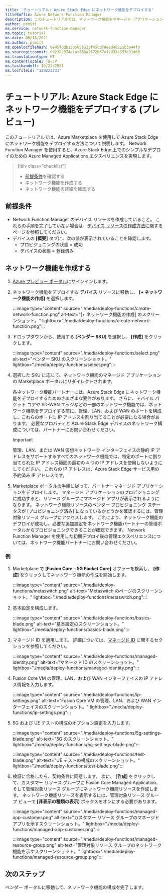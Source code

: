 ```yaml
---
title: 'チュートリアル: Azure Stack Edge にネットワーク機能をデプロイする'
titleSuffix: Azure Network Function Manager
description: このチュートリアルでは、ネットワーク機能をマネージド アプリケーションとしてデプロイする方法について説明します。
author: prmitt
ms.service: network-function-manager
ms.topic: tutorial
ms.date: 06/16/2021
ms.author: prmitt
ms.openlocfilehash: 0e45f8db150505b323f45cd79eed40215b3a44f8
ms.sourcegitcommit: 692382974e1ac868a2672b67af2d33e593c91d60
ms.translationtype: HT
ms.contentlocale: ja-JP
ms.lasthandoff: 10/22/2021
ms.locfileid: "130223331"
---
```

# <a name="tutorial-deploy-network-functions-on-azure-stack-edge-preview"></a>チュートリアル: Azure Stack Edge にネットワーク機能をデプロイする (プレビュー)

このチュートリアルでは、Azure Marketplace を使用して Azure Stack Edge にネットワーク機能をデプロイする方法について説明します。 Network Function Manager を使用すると、Azure Stack Edge 上でのシンプルなデプロイのための Azure Managed Applications エクスペリエンスを実現します。

> [!div class="checklist"]
> * [前提条件](overview.md#prereq)を確認する
> * ネットワーク機能を作成する
> * ネットワーク機能の詳細を確認する

## <a name="prerequisites"></a>前提条件

* Network Function Manager のデバイス リソースを作成していること。 これらの手順を完了していない場合は、[デバイス リソースの作成方法](create-device.md)に関するページを参照してください。
* デバイスの **[概要]** タブに、次の値が表示されていることを確認します。
  * プロビジョニングの状態 = 成功
  * デバイスの状態 = 登録済み

## <a name="create-a-network-function"></a><a name="create"></a>ネットワーク機能を作成する

1. [Azure プレビュー ポータル](https://aka.ms/AzureNetworkFunctionManager)にサインインします。
1. ネットワーク機能をデプロイする **デバイス** リソースに移動し、 **[+ ネットワーク機能の作成]** を選択します。

   :::image type="content" source="./media/deploy-functions/create-network-function.png" alt-text="[+ ネットワーク機能の作成] のスクリーンショット。" lightbox="./media/deploy-functions/create-network-function.png":::
1. ドロップダウンから、使用する **[ベンダー SKU]** を選択し、 **[作成]** をクリックします。

   :::image type="content" source="./media/deploy-functions/select.png" alt-text="ベンダー SKU のスクリーンショット。" lightbox="./media/deploy-functions/select.png":::
1. 選択した SKU に応じて、ネットワーク機能のマネージド アプリケーションの Marketplace ポータルにリダイレクトされます。
 
   各ネットワーク機能パートナーには、Azure Stack Edge にネットワーク機能をデプロイするためのさまざまな要件があります。 さらに、モバイル パケット コアや SD-WAN エッジなどの一部のネットワーク機能では、ネットワーク機能をデプロイする前に、管理、LAN、および WAN のポートを構成し、これらのポートに IP アドレスを割り当てることが必要になる場合があります。 必要なプロパティと Azure Stack Edge デバイスのネットワーク構成については、パートナーにお問い合わせください。
   
   > [!IMPORTANT]
   > 管理、LAN、または WAN 仮想ネットワーク インターフェイスの静的 IP アドレスをサポートするすべてのネットワーク機能では、特定のポートに割り当てられた IP アドレス範囲の最初の 4 つの IP アドレスを使用しないようにしてください。 これらの IP アドレスは、Azure Stack Edge サービス用の予約済み IP アドレスです。
   >

1. Marketplace ポータルの手順に従って、パートナーマネージド アプリケーションをデプロイします。 マネージド アプリケーションのプロビジョニングに成功すると、リソース グループにマネージド アプリが表示されるようになります。 ネットワーク機能リソースのベンダー プロビジョニング ステータスが [プロビジョニング済み] になっているかどうかを確認するには、管理対象リソース グループにアクセスします。 これにより、ネットワーク機能のデプロイが成功し、必要な追加設定をネットワーク機能パートナーの管理ポータルからプロビジョニングできることが確認できます。 Network Function Manager を使用した初期デプロイ後の管理エクスペリエンスについては、ネットワーク機能パートナーにお問い合わせください。

### <a name="example"></a>例

1. Marketplace で **[Fusion Core – 5G Packet Core]** オファーを検索し、 **[作成]** をクリックしてネットワーク機能の作成を開始します。

   :::image type="content" source="./media/deploy-functions/metaswitch.png" alt-text="Metaswitch のページのスクリーンショット。" lightbox="./media/deploy-functions/metaswitch.png":::
1. 基本設定を構成します。

   :::image type="content" source="./media/deploy-functions/basics-blade.png" alt-text="基本設定のスクリーンショット。" lightbox="./media/deploy-functions/basics-blade.png":::
1. マネージド ID を適用します。 詳細については、[マネージド ID](overview.md#managed-identity) に関するセクションを参照してください。

   :::image type="content" source="./media/deploy-functions/managed-identity.png" alt-text="マネージド ID のスクリーンショット。" lightbox="./media/deploy-functions/managed-identity.png":::
1. Fusion Core VM の管理、LAN、および WAN インターフェイスの IP アドレス情報を入力します。

   :::image type="content" source="./media/deploy-functions/ip-settings.png" alt-text="Fusion Core VM の管理、LAN、および WAN インターフェイスのスクリーンショット。" lightbox="./media/deploy-functions/ip-settings.png":::
1. 5G および UE テストの構成のオプション設定を入力します。

   :::image type="content" source="./media/deploy-functions/5g-settings-blade.png" alt-text="5G のスクリーンショット。" lightbox="./media/deploy-functions/5g-settings-blade.png":::

   :::image type="content" source="./media/deploy-functions/test-blade.png" alt-text="UE テストの構成のスクリーンショット。" lightbox="./media/deploy-functions/test-blade.png":::
1. 検証に合格したら、契約条件に同意します。 次に、 **[作成]** をクリックして、カスタマー リソース グループに Fusion Core Managed Application、そして管理対象リソース グループにネットワーク機能リソースを作成します。 ネットワーク機能リソースを表示するには、管理対象リソース グループ ビューで **[非表示の種類の表示]** ボックスをオンにする必要があります。

   :::image type="content" source="./media/deploy-functions/managed-app-customer.png" alt-text="カスタマー リソース グループのマネージド アプリを示すスクリーンショット。" lightbox="./media/deploy-functions/managed-app-customer.png":::

   :::image type="content" source="./media/deploy-functions/managed-resource-group.png" alt-text="管理対象リソース グループのネットワーク機能を示すスクリーンショット。" lightbox="./media/deploy-functions/managed-resource-group.png":::

## <a name="next-steps"></a>次のステップ

ベンダー ポータルに移動して、ネットワーク機能の構成を完了します。
